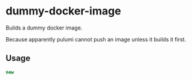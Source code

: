 # dummy-docker-image

Builds a dummy docker image.

Because apparently pulumi cannot push an image unless it builds it first.

## Usage

```ts
new 
```

